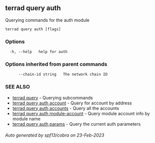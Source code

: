 ## terrad query auth

Querying commands for the auth module

```
terrad query auth [flags]
```

### Options

```
  -h, --help   help for auth
```

### Options inherited from parent commands

```
      --chain-id string   The network chain ID
```

### SEE ALSO

* [terrad query](terrad_query.md)	 - Querying subcommands
* [terrad query auth account](terrad_query_auth_account.md)	 - Query for account by address
* [terrad query auth accounts](terrad_query_auth_accounts.md)	 - Query all the accounts
* [terrad query auth module-account](terrad_query_auth_module-account.md)	 - Query module account info by module name
* [terrad query auth params](terrad_query_auth_params.md)	 - Query the current auth parameters

###### Auto generated by spf13/cobra on 23-Feb-2023
